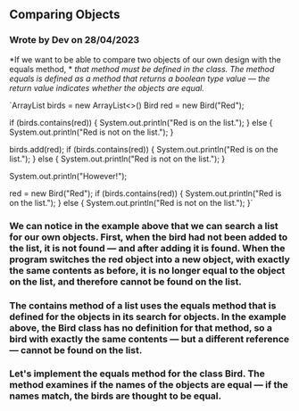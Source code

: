 ## Comparing Objects
### Wrote by Dev on 28/04/2023

*If we want to be able to compare two objects of our own design with the equals method, *
*that method must be defined in the class.*
*The method equals is defined as a method that returns a*
*boolean type value — the return value indicates whether the objects are equal.*

`ArrayList<Bird> birds = new ArrayList<>()
Bird red = new Bird("Red");

if (birds.contains(red)) {
    System.out.println("Red is on the list.");
} else {
    System.out.println("Red is not on the list.");
}

birds.add(red);
if (birds.contains(red)) {
    System.out.println("Red is on the list.");
} else {
    System.out.println("Red is not on the list.");
}


System.out.println("However!");

red = new Bird("Red");
if (birds.contains(red)) {
    System.out.println("Red is on the list.");
} else {
    System.out.println("Red is not on the list.");
}`

### We can notice in the example above that we can search a list for our own objects. First, when the bird had not been added to the list, it is not found — and after adding it is found. When the program switches the red object into a new object, with exactly the same contents as before, it is no longer equal to the object on the list, and therefore cannot be found on the list.

### The contains method of a list uses the equals method that is defined for the objects in its search for objects. In the example above, the Bird class has no definition for that method, so a bird with exactly the same contents — but a different reference — cannot be found on the list.

### Let's implement the equals method for the class Bird. The method examines if the names of the objects are equal — if the names match, the birds are thought to be equal.

